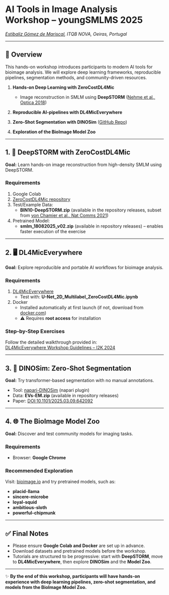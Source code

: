 # AI Tools in Image Analysis Workshop – youngSMLMS 2025  
*[Estibaliz Gómez de Mariscal](https://henriqueslab.org/pages/egdmariscal), ITQB NOVA, Oeiras, Portugal*  

---

## 📌 Overview  
This hands-on workshop introduces participants to modern AI tools for bioimage analysis. We will explore deep learning frameworks, reproducible pipelines, segmentation methods, and community-driven resources.  

1. **Hands-on Deep Learning with ZeroCostDL4Mic**  
   - Image reconstruction in SMLM using **DeepSTORM** ([Nehme et al., Optica 2018](https://www.osapublishing.org/optica/abstract.cfm?uri=optica-5-4-458))  

2. **Reproducible AI-pipelines with DL4MicEverywhere**  

3. **Zero-Shot Segmentation with DINOSim** ([GitHub Repo](https://github.com/AAitorG/napari-DINOSim))  

4. **Exploration of the BioImage Model Zoo**  

---

## 1. 🔬 DeepSTORM with ZeroCostDL4Mic  

**Goal:** Learn hands-on image reconstruction from high-density SMLM using DeepSTORM.  

### Requirements
1. Google Colab  
2. [ZeroCostDL4Mic repository](https://github.com/HenriquesLab/ZeroCostDL4Mic)  
3. Test/Example Data:  
   - **BIN10-DeepSTORM.zip** (available in the repository releases, subset from [von Chamier et al., Nat Comms 2021](https://www.nature.com/articles/s41467-021-22518-0))  
4. Pretrained Model:  
   - **smlm_18082025_v02.zip** (available in repository releases) – enables faster execution of the exercise  

---

## 2. 🖥️ DL4MicEverywhere  

**Goal:** Explore reproducible and portable AI workflows for bioimage analysis.  

### Requirements
1. [DL4MicEverywhere](https://github.com/HenriquesLab/DL4MicEverywhere)  
   - Test with: **U-Net_2D_Multilabel_ZeroCostDL4Mic.ipynb**  
2. Docker  
   - Installed automatically at first launch (if not, download from [docker.com](https://www.docker.com/))  
   - ⚠️ Requires **root access** for installation  

### Step-by-Step Exercises  
Follow the detailed walkthrough provided in:  
[DL4MicEverywhere Workshop Guidelines – I2K 2024](https://gist.github.com/esgomezm/fe455b3a5c5fdd6e33c0958ddcf331ed)  

---

## 3. 🧩 DINOSim: Zero-Shot Segmentation  

**Goal:** Try transformer-based segmentation with no manual annotations.  

- Tool: [napari-DINOSim](https://github.com/AAitorG/napari-DINOSim) (napari plugin)  
- Data: **EVs-EM.zip** (available in repository releases)  
- Paper: [DOI:10.1101/2025.03.09.642092](https://doi.org/10.1101/2025.03.09.642092)  

---

## 4. 🌐 The BioImage Model Zoo  

**Goal:** Discover and test community models for imaging tasks.  

### Requirements
- Browser: **Google Chrome**  

### Recommended Exploration  
Visit: [bioimage.io](https://bioimage.io/#/) and try pretrained models, such as:  
- **placid-llama**  
- **sincere-microbe**  
- **loyal-squid**  
- **ambitious-sloth**  
- **powerful-chipmunk**  

---

## ✅ Final Notes  
- Please ensure **Google Colab and Docker** are set up in advance.  
- Download datasets and pretrained models before the workshop.  
- Tutorials are structured to be progressive: start with **DeepSTORM**, move to **DL4MicEverywhere**, then explore **DINOSim** and the **Model Zoo**.  

---

✨ **By the end of this workshop, participants will have hands-on experience with deep learning pipelines, zero-shot segmentation, and models from the BioImage Model Zoo.**

